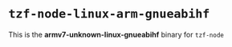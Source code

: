 # `tzf-node-linux-arm-gnueabihf`

This is the **armv7-unknown-linux-gnueabihf** binary for `tzf-node`

